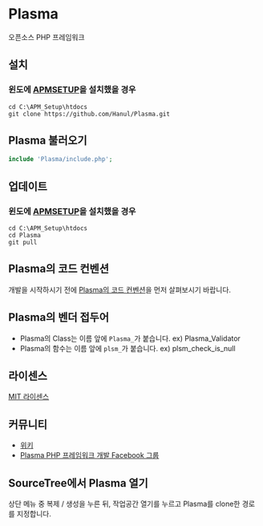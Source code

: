 # Plasma
오픈소스 PHP 프레임워크

## 설치
### 윈도에 [APMSETUP](http://www.apmsetup.com/)을 설치했을 경우
```
cd C:\APM_Setup\htdocs
git clone https://github.com/Hanul/Plasma.git
```

## Plasma 불러오기
```php
include 'Plasma/include.php';
```

## 업데이트
### 윈도에 [APMSETUP](http://www.apmsetup.com/)을 설치했을 경우
```
cd C:\APM_Setup\htdocs
cd Plasma
git pull
```

## Plasma의 코드 컨벤션
개발을 시작하시기 전에 [Plasma의 코드 컨벤션](https://github.com/Hanul/Plasma/wiki/Plasma-%ED%94%84%EB%A0%88%EC%9E%84%EC%9B%8C%ED%81%AC-%EC%BD%94%EB%93%9C-%EC%BB%A8%EB%B2%A4%EC%85%98)을 먼저 살펴보시기 바랍니다.

## Plasma의 벤더 접두어
- Plasma의 Class는 이름 앞에 `Plasma_`가 붙습니다. ex) Plasma_Validator
- Plasma의 함수는 이름 앞에 `plsm_`가 붙습니다. ex) plsm_check_is_null

## 라이센스
[MIT 라이센스](LICENSE)

## 커뮤니티
- [위키](https://github.com/Hanul/Plasma/wiki)
- [Plasma PHP 프레임워크 개발 Facebook 그룹](https://www.facebook.com/groups/plasmaframework/)

## SourceTree에서 Plasma 열기
상단 메뉴 중 복제 / 생성을 누른 뒤, 작업공간 열기를 누르고 Plasma를 clone한 경로를 지정합니다.
